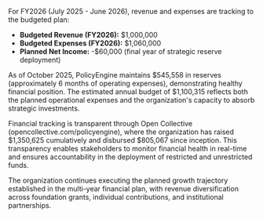 For FY2026 (July 2025 - June 2026), revenue and expenses are tracking to the budgeted plan:

- **Budgeted Revenue (FY2026):** $1,000,000
- **Budgeted Expenses (FY2026):** $1,060,000
- **Planned Net Income:** -$60,000 (final year of strategic reserve deployment)

As of October 2025, PolicyEngine maintains $545,558 in reserves (approximately 6 months of operating expenses), demonstrating healthy financial position. The estimated annual budget of $1,100,315 reflects both the planned operational expenses and the organization's capacity to absorb strategic investments.

Financial tracking is transparent through Open Collective (opencollective.com/policyengine), where the organization has raised $1,350,625 cumulatively and disbursed $805,067 since inception. This transparency enables stakeholders to monitor financial health in real-time and ensures accountability in the deployment of restricted and unrestricted funds.

The organization continues executing the planned growth trajectory established in the multi-year financial plan, with revenue diversification across foundation grants, individual contributions, and institutional partnerships.
